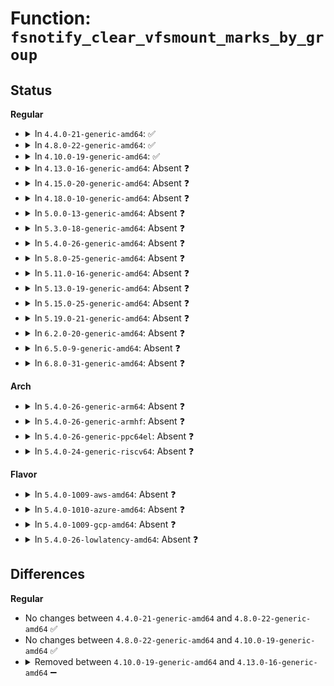 # Function: <code>fsnotify_clear_vfsmount_marks_by_group</code>

## Status
<b>Regular</b>
<ul>
<li>
<details>
<summary>In <code>4.4.0-21-generic-amd64</code>: ✅</summary>

```c
void fsnotify_clear_vfsmount_marks_by_group(struct fsnotify_group * group)
```

```json
{
  "name": "fsnotify_clear_vfsmount_marks_by_group",
  "collision_type": "Unique Global",
  "inline_type": "No",
  "funcs": [
    {
      "addr": 18446744071581273088,
      "name": "fsnotify_clear_vfsmount_marks_by_group",
      "external": true,
      "loc": "fs/notify/vfsmount_mark.c:32",
      "file": "fs/notify/vfsmount_mark.c",
      "inline": "seen, unknown",
      "caller_inline": [],
      "caller_func": [
        "fs/notify/fanotify/fanotify_user.c:compat_SyS_fanotify_mark"
      ]
    }
  ],
  "symbols": [
    {
      "addr": 18446744071581273088,
      "name": "fsnotify_clear_vfsmount_marks_by_group",
      "section": ".text",
      "bind": "STB_GLOBAL",
      "size": 21
    }
  ]
}
```
</details>
</li>
<li>
<details>
<summary>In <code>4.8.0-22-generic-amd64</code>: ✅</summary>

```c
void fsnotify_clear_vfsmount_marks_by_group(struct fsnotify_group * group)
```

```json
{
  "name": "fsnotify_clear_vfsmount_marks_by_group",
  "collision_type": "Unique Global",
  "inline_type": "No",
  "funcs": [
    {
      "addr": 18446744071581438976,
      "name": "fsnotify_clear_vfsmount_marks_by_group",
      "external": true,
      "loc": "fs/notify/vfsmount_mark.c:32",
      "file": "fs/notify/vfsmount_mark.c",
      "inline": "seen, unknown",
      "caller_inline": [],
      "caller_func": [
        "fs/notify/fanotify/fanotify_user.c:compat_SyS_fanotify_mark"
      ]
    }
  ],
  "symbols": [
    {
      "addr": 18446744071581438976,
      "name": "fsnotify_clear_vfsmount_marks_by_group",
      "section": ".text",
      "bind": "STB_GLOBAL",
      "size": 21
    }
  ]
}
```
</details>
</li>
<li>
<details>
<summary>In <code>4.10.0-19-generic-amd64</code>: ✅</summary>

```c
void fsnotify_clear_vfsmount_marks_by_group(struct fsnotify_group * group)
```

```json
{
  "name": "fsnotify_clear_vfsmount_marks_by_group",
  "collision_type": "Unique Global",
  "inline_type": "No",
  "funcs": [
    {
      "addr": 18446744071581519808,
      "name": "fsnotify_clear_vfsmount_marks_by_group",
      "external": true,
      "loc": "fs/notify/vfsmount_mark.c:32",
      "file": "fs/notify/vfsmount_mark.c",
      "inline": "seen, unknown",
      "caller_inline": [],
      "caller_func": [
        "fs/notify/fanotify/fanotify_user.c:compat_SyS_fanotify_mark"
      ]
    }
  ],
  "symbols": [
    {
      "addr": 18446744071581519808,
      "name": "fsnotify_clear_vfsmount_marks_by_group",
      "section": ".text",
      "bind": "STB_GLOBAL",
      "size": 21
    }
  ]
}
```
</details>
</li>
<li>
<details>
<summary>In <code>4.13.0-16-generic-amd64</code>: Absent ❓</summary>

```json
{
  "name": "fsnotify_clear_vfsmount_marks_by_group",
  "collision_type": "Unique Static",
  "inline_type": "Full",
  "funcs": [
    {
      "addr": 18446744071581587125,
      "name": "fsnotify_clear_vfsmount_marks_by_group",
      "external": false,
      "loc": "include/linux/fsnotify_backend.h:365",
      "file": "fs/notify/fanotify/fanotify_user.c",
      "inline": "declared, inlined",
      "caller_inline": [
        "fs/notify/fanotify/fanotify_user.c:compat_SyS_fanotify_mark"
      ],
      "caller_func": []
    }
  ],
  "symbols": []
}
```
</details>
</li>
<li>
<details>
<summary>In <code>4.15.0-20-generic-amd64</code>: Absent ❓</summary>

```json
{
  "name": "fsnotify_clear_vfsmount_marks_by_group",
  "collision_type": "Unique Static",
  "inline_type": "Full",
  "funcs": [
    {
      "addr": 18446744071581731636,
      "name": "fsnotify_clear_vfsmount_marks_by_group",
      "external": false,
      "loc": "include/linux/fsnotify_backend.h:366",
      "file": "fs/notify/fanotify/fanotify_user.c",
      "inline": "declared, inlined",
      "caller_inline": [
        "fs/notify/fanotify/fanotify_user.c:compat_SyS_fanotify_mark"
      ],
      "caller_func": []
    }
  ],
  "symbols": []
}
```
</details>
</li>
<li>
<details>
<summary>In <code>4.18.0-10-generic-amd64</code>: Absent ❓</summary>

```json
{
  "name": "fsnotify_clear_vfsmount_marks_by_group",
  "collision_type": "Unique Static",
  "inline_type": "Full",
  "funcs": [
    {
      "addr": 18446744071581894751,
      "name": "fsnotify_clear_vfsmount_marks_by_group",
      "external": false,
      "loc": "include/linux/fsnotify_backend.h:429",
      "file": "fs/notify/fanotify/fanotify_user.c",
      "inline": "declared, inlined",
      "caller_inline": [
        "fs/notify/fanotify/fanotify_user.c:do_fanotify_mark"
      ],
      "caller_func": []
    }
  ],
  "symbols": []
}
```
</details>
</li>
<li>
<details>
<summary>In <code>5.0.0-13-generic-amd64</code>: Absent ❓</summary>

```json
{
  "name": "fsnotify_clear_vfsmount_marks_by_group",
  "collision_type": "Unique Static",
  "inline_type": "Full",
  "funcs": [
    {
      "addr": 18446744071581982247,
      "name": "fsnotify_clear_vfsmount_marks_by_group",
      "external": false,
      "loc": "include/linux/fsnotify_backend.h:463",
      "file": "fs/notify/fanotify/fanotify_user.c",
      "inline": "declared, inlined",
      "caller_inline": [
        "fs/notify/fanotify/fanotify_user.c:do_fanotify_mark"
      ],
      "caller_func": []
    }
  ],
  "symbols": []
}
```
</details>
</li>
<li>
<details>
<summary>In <code>5.3.0-18-generic-amd64</code>: Absent ❓</summary>

```json
{
  "name": "fsnotify_clear_vfsmount_marks_by_group",
  "collision_type": "Unique Static",
  "inline_type": "Full",
  "funcs": [
    {
      "addr": 18446744071582116011,
      "name": "fsnotify_clear_vfsmount_marks_by_group",
      "external": false,
      "loc": "include/linux/fsnotify_backend.h:481",
      "file": "fs/notify/fanotify/fanotify_user.c",
      "inline": "declared, inlined",
      "caller_inline": [
        "fs/notify/fanotify/fanotify_user.c:do_fanotify_mark"
      ],
      "caller_func": []
    }
  ],
  "symbols": []
}
```
</details>
</li>
<li>
<details>
<summary>In <code>5.4.0-26-generic-amd64</code>: Absent ❓</summary>

```json
{
  "name": "fsnotify_clear_vfsmount_marks_by_group",
  "collision_type": "Unique Static",
  "inline_type": "Full",
  "funcs": [
    {
      "addr": 18446744071582193990,
      "name": "fsnotify_clear_vfsmount_marks_by_group",
      "external": false,
      "loc": "include/linux/fsnotify_backend.h:483",
      "file": "fs/notify/fanotify/fanotify_user.c",
      "inline": "declared, inlined",
      "caller_inline": [
        "fs/notify/fanotify/fanotify_user.c:do_fanotify_mark"
      ],
      "caller_func": []
    }
  ],
  "symbols": []
}
```
</details>
</li>
<li>
<details>
<summary>In <code>5.8.0-25-generic-amd64</code>: Absent ❓</summary>

```json
{
  "name": "fsnotify_clear_vfsmount_marks_by_group",
  "collision_type": "Unique Static",
  "inline_type": "Full",
  "funcs": [
    {
      "addr": 18446744071582434310,
      "name": "fsnotify_clear_vfsmount_marks_by_group",
      "external": false,
      "loc": "include/linux/fsnotify_backend.h:510",
      "file": "fs/notify/fanotify/fanotify_user.c",
      "inline": "declared, inlined",
      "caller_inline": [
        "fs/notify/fanotify/fanotify_user.c:do_fanotify_mark"
      ],
      "caller_func": []
    }
  ],
  "symbols": []
}
```
</details>
</li>
<li>
<details>
<summary>In <code>5.11.0-16-generic-amd64</code>: Absent ❓</summary>

```json
{
  "name": "fsnotify_clear_vfsmount_marks_by_group",
  "collision_type": "Unique Static",
  "inline_type": "Full",
  "funcs": [
    {
      "addr": 18446744071582489883,
      "name": "fsnotify_clear_vfsmount_marks_by_group",
      "external": false,
      "loc": "include/linux/fsnotify_backend.h:559",
      "file": "fs/notify/fanotify/fanotify_user.c",
      "inline": "declared, inlined",
      "caller_inline": [
        "fs/notify/fanotify/fanotify_user.c:do_fanotify_mark"
      ],
      "caller_func": []
    }
  ],
  "symbols": []
}
```
</details>
</li>
<li>
<details>
<summary>In <code>5.13.0-19-generic-amd64</code>: Absent ❓</summary>

```json
{
  "name": "fsnotify_clear_vfsmount_marks_by_group",
  "collision_type": "Unique Static",
  "inline_type": "Full",
  "funcs": [
    {
      "addr": 18446744071582516871,
      "name": "fsnotify_clear_vfsmount_marks_by_group",
      "external": false,
      "loc": "include/linux/fsnotify_backend.h:565",
      "file": "fs/notify/fanotify/fanotify_user.c",
      "inline": "declared, inlined",
      "caller_inline": [
        "fs/notify/fanotify/fanotify_user.c:do_fanotify_mark"
      ],
      "caller_func": []
    }
  ],
  "symbols": []
}
```
</details>
</li>
<li>
<details>
<summary>In <code>5.15.0-25-generic-amd64</code>: Absent ❓</summary>

```json
{
  "name": "fsnotify_clear_vfsmount_marks_by_group",
  "collision_type": "Unique Static",
  "inline_type": "Full",
  "funcs": [
    {
      "addr": 18446744071582831844,
      "name": "fsnotify_clear_vfsmount_marks_by_group",
      "external": false,
      "loc": "include/linux/fsnotify_backend.h:565",
      "file": "fs/notify/fanotify/fanotify_user.c",
      "inline": "declared, inlined",
      "caller_inline": [
        "fs/notify/fanotify/fanotify_user.c:do_fanotify_mark"
      ],
      "caller_func": []
    }
  ],
  "symbols": []
}
```
</details>
</li>
<li>
<details>
<summary>In <code>5.19.0-21-generic-amd64</code>: Absent ❓</summary>

```json
{
  "name": "fsnotify_clear_vfsmount_marks_by_group",
  "collision_type": "Unique Static",
  "inline_type": "Full",
  "funcs": [
    {
      "addr": 18446744071583395102,
      "name": "fsnotify_clear_vfsmount_marks_by_group",
      "external": false,
      "loc": "include/linux/fsnotify_backend.h:728",
      "file": "fs/notify/fanotify/fanotify_user.c",
      "inline": "declared, inlined",
      "caller_inline": [
        "fs/notify/fanotify/fanotify_user.c:do_fanotify_mark"
      ],
      "caller_func": []
    }
  ],
  "symbols": []
}
```
</details>
</li>
<li>
<details>
<summary>In <code>6.2.0-20-generic-amd64</code>: Absent ❓</summary>

```json
{
  "name": "fsnotify_clear_vfsmount_marks_by_group",
  "collision_type": "Unique Static",
  "inline_type": "Full",
  "funcs": [
    {
      "addr": 18446744071583980918,
      "name": "fsnotify_clear_vfsmount_marks_by_group",
      "external": false,
      "loc": "include/linux/fsnotify_backend.h:805",
      "file": "fs/notify/fanotify/fanotify_user.c",
      "inline": "declared, inlined",
      "caller_inline": [
        "fs/notify/fanotify/fanotify_user.c:do_fanotify_mark"
      ],
      "caller_func": []
    }
  ],
  "symbols": []
}
```
</details>
</li>
<li>
<details>
<summary>In <code>6.5.0-9-generic-amd64</code>: Absent ❓</summary>

```json
{
  "name": "fsnotify_clear_vfsmount_marks_by_group",
  "collision_type": "Unique Static",
  "inline_type": "Full",
  "funcs": [
    {
      "addr": 18446744071584205202,
      "name": "fsnotify_clear_vfsmount_marks_by_group",
      "external": false,
      "loc": "include/linux/fsnotify_backend.h:805",
      "file": "fs/notify/fanotify/fanotify_user.c",
      "inline": "declared, inlined",
      "caller_inline": [
        "fs/notify/fanotify/fanotify_user.c:do_fanotify_mark"
      ],
      "caller_func": []
    }
  ],
  "symbols": []
}
```
</details>
</li>
<li>
<details>
<summary>In <code>6.8.0-31-generic-amd64</code>: Absent ❓</summary>

```json
{
  "name": "fsnotify_clear_vfsmount_marks_by_group",
  "collision_type": "Unique Static",
  "inline_type": "Full",
  "funcs": [
    {
      "addr": 18446744071584419545,
      "name": "fsnotify_clear_vfsmount_marks_by_group",
      "external": false,
      "loc": "include/linux/fsnotify_backend.h:800",
      "file": "fs/notify/fanotify/fanotify_user.c",
      "inline": "declared, inlined",
      "caller_inline": [
        "fs/notify/fanotify/fanotify_user.c:do_fanotify_mark"
      ],
      "caller_func": []
    }
  ],
  "symbols": []
}
```
</details>
</li>
</ul>
<b>Arch</b>
<ul>
<li>
<details>
<summary>In <code>5.4.0-26-generic-arm64</code>: Absent ❓</summary>

```json
{
  "name": "fsnotify_clear_vfsmount_marks_by_group",
  "collision_type": "Unique Static",
  "inline_type": "Full",
  "funcs": [
    {
      "addr": 18446603336493755560,
      "name": "fsnotify_clear_vfsmount_marks_by_group",
      "external": false,
      "loc": "include/linux/fsnotify_backend.h:483",
      "file": "fs/notify/fanotify/fanotify_user.c",
      "inline": "declared, inlined",
      "caller_inline": [
        "fs/notify/fanotify/fanotify_user.c:do_fanotify_mark"
      ],
      "caller_func": []
    }
  ],
  "symbols": []
}
```
</details>
</li>
<li>
<details>
<summary>In <code>5.4.0-26-generic-armhf</code>: Absent ❓</summary>

```json
{
  "name": "fsnotify_clear_vfsmount_marks_by_group",
  "collision_type": "Unique Static",
  "inline_type": "Full",
  "funcs": [
    {
      "addr": 3227278640,
      "name": "fsnotify_clear_vfsmount_marks_by_group",
      "external": false,
      "loc": "include/linux/fsnotify_backend.h:483",
      "file": "fs/notify/fanotify/fanotify_user.c",
      "inline": "declared, inlined",
      "caller_inline": [
        "fs/notify/fanotify/fanotify_user.c:__se_sys_fanotify_mark"
      ],
      "caller_func": []
    }
  ],
  "symbols": []
}
```
</details>
</li>
<li>
<details>
<summary>In <code>5.4.0-26-generic-ppc64el</code>: Absent ❓</summary>

```json
{
  "name": "fsnotify_clear_vfsmount_marks_by_group",
  "collision_type": "Unique Static",
  "inline_type": "Full",
  "funcs": [
    {
      "addr": 13835058055287371376,
      "name": "fsnotify_clear_vfsmount_marks_by_group",
      "external": false,
      "loc": "include/linux/fsnotify_backend.h:483",
      "file": "fs/notify/fanotify/fanotify_user.c",
      "inline": "declared, inlined",
      "caller_inline": [
        "fs/notify/fanotify/fanotify_user.c:do_fanotify_mark"
      ],
      "caller_func": []
    }
  ],
  "symbols": []
}
```
</details>
</li>
<li>
<details>
<summary>In <code>5.4.0-24-generic-riscv64</code>: Absent ❓</summary>

```json
{
  "name": "fsnotify_clear_vfsmount_marks_by_group",
  "collision_type": "Unique Static",
  "inline_type": "Full",
  "funcs": [
    {
      "addr": 18446743936273361860,
      "name": "fsnotify_clear_vfsmount_marks_by_group",
      "external": false,
      "loc": "include/linux/fsnotify_backend.h:483",
      "file": "fs/notify/fanotify/fanotify_user.c",
      "inline": "declared, inlined",
      "caller_inline": [
        "fs/notify/fanotify/fanotify_user.c:__se_sys_fanotify_mark"
      ],
      "caller_func": []
    }
  ],
  "symbols": []
}
```
</details>
</li>
</ul>
<b>Flavor</b>
<ul>
<li>
<details>
<summary>In <code>5.4.0-1009-aws-amd64</code>: Absent ❓</summary>

```json
{
  "name": "fsnotify_clear_vfsmount_marks_by_group",
  "collision_type": "Unique Static",
  "inline_type": "Full",
  "funcs": [
    {
      "addr": 18446744071582162726,
      "name": "fsnotify_clear_vfsmount_marks_by_group",
      "external": false,
      "loc": "include/linux/fsnotify_backend.h:483",
      "file": "fs/notify/fanotify/fanotify_user.c",
      "inline": "declared, inlined",
      "caller_inline": [
        "fs/notify/fanotify/fanotify_user.c:do_fanotify_mark"
      ],
      "caller_func": []
    }
  ],
  "symbols": []
}
```
</details>
</li>
<li>
<details>
<summary>In <code>5.4.0-1010-azure-amd64</code>: Absent ❓</summary>

```json
{
  "name": "fsnotify_clear_vfsmount_marks_by_group",
  "collision_type": "Unique Static",
  "inline_type": "Full",
  "funcs": [
    {
      "addr": 18446744071582100166,
      "name": "fsnotify_clear_vfsmount_marks_by_group",
      "external": false,
      "loc": "include/linux/fsnotify_backend.h:483",
      "file": "fs/notify/fanotify/fanotify_user.c",
      "inline": "declared, inlined",
      "caller_inline": [
        "fs/notify/fanotify/fanotify_user.c:do_fanotify_mark"
      ],
      "caller_func": []
    }
  ],
  "symbols": []
}
```
</details>
</li>
<li>
<details>
<summary>In <code>5.4.0-1009-gcp-amd64</code>: Absent ❓</summary>

```json
{
  "name": "fsnotify_clear_vfsmount_marks_by_group",
  "collision_type": "Unique Static",
  "inline_type": "Full",
  "funcs": [
    {
      "addr": 18446744071582153206,
      "name": "fsnotify_clear_vfsmount_marks_by_group",
      "external": false,
      "loc": "include/linux/fsnotify_backend.h:483",
      "file": "fs/notify/fanotify/fanotify_user.c",
      "inline": "declared, inlined",
      "caller_inline": [
        "fs/notify/fanotify/fanotify_user.c:do_fanotify_mark"
      ],
      "caller_func": []
    }
  ],
  "symbols": []
}
```
</details>
</li>
<li>
<details>
<summary>In <code>5.4.0-26-lowlatency-amd64</code>: Absent ❓</summary>

```json
{
  "name": "fsnotify_clear_vfsmount_marks_by_group",
  "collision_type": "Unique Static",
  "inline_type": "Full",
  "funcs": [
    {
      "addr": 18446744071582227990,
      "name": "fsnotify_clear_vfsmount_marks_by_group",
      "external": false,
      "loc": "include/linux/fsnotify_backend.h:483",
      "file": "fs/notify/fanotify/fanotify_user.c",
      "inline": "declared, inlined",
      "caller_inline": [
        "fs/notify/fanotify/fanotify_user.c:do_fanotify_mark"
      ],
      "caller_func": []
    }
  ],
  "symbols": []
}
```
</details>
</li>
</ul>

## Differences
<b>Regular</b>
<ul>
<li>
No changes between <code>4.4.0-21-generic-amd64</code> and <code>4.8.0-22-generic-amd64</code> ✅
</li>
<li>
No changes between <code>4.8.0-22-generic-amd64</code> and <code>4.10.0-19-generic-amd64</code> ✅
</li>
<li>
<details>
<summary>Removed between <code>4.10.0-19-generic-amd64</code> and <code>4.13.0-16-generic-amd64</code> ➖</summary>

```c
void fsnotify_clear_vfsmount_marks_by_group(struct fsnotify_group * group)
```
</details>
</li>
</ul>
